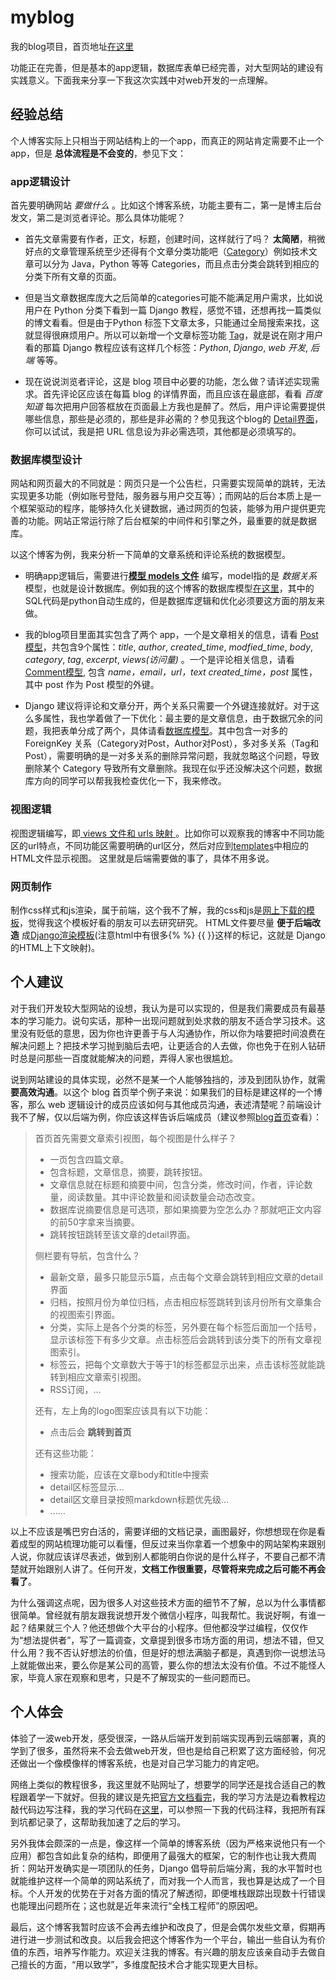 # myblog

我的blog项目，首页地址[在这里](http://39.108.239.113/)

功能正在完善，但是基本的app逻辑，数据库表单已经完善，对大型网站的建设有实践意义。下面我来分享一下我这次实践中对web开发的一点理解。

## 经验总结

个人博客实际上只相当于网站结构上的一个app，而真正的网站肯定需要不止一个app，但是 **总体流程是不会变的**，参见下文：

### app逻辑设计 

首先要明确网站 *要做什么* 。比如这个博客系统，功能主要有二，第一是博主后台发文，第二是浏览者评论。那么具体功能呢？

- 首先文章需要有作者，正文，标题，创建时间，这样就行了吗？ **太简陋**，稍微好点的文章管理系统至少还得有个文章分类功能吧（[Category](https://github.com/fudonglai/myblog/blob/master/blog/models.py)）例如技术文章可以分为 Java，Python 等等 Categories，而且点击分类会跳转到相应的分类下所有文章的页面。

- 但是当文章数据库庞大之后简单的categories可能不能满足用户需求，比如说用户在 Python 分类下看到一篇 Django 教程，感觉不错，还想再找一篇类似的博文看看。但是由于Python 标签下文章太多，只能通过全局搜索来找，这就显得很麻烦用户。所以可以新增一个文章标签功能 [Tag](https://github.com/fudonglai/myblog/blob/master/blog/models.py)，就是说在刚才用户看的那篇 Django 教程应该有这样几个标签：*Python*, *Django*, *web 开发*, *后端* 等等。

- 现在说说浏览者评论，这是 blog 项目中必要的功能，怎么做？请详述实现需求。首先评论区应该在每篇 blog 的详情界面，而且应该在最底部，看看 *百度知道* 每次把用户回答框放在页面最上方我也是醉了。然后，用户评论需要提供哪些信息，那些是必须的，那些是非必需的？参见我这个blog的 [Detail界面](http://39.108.239.113/post/7/)，你可以试试，我是把 URL 信息设为非必需选项，其他都是必须填写的。

### 数据库模型设计

网站和网页最大的不同就是：网页只是一个公告栏，只需要实现简单的跳转，无法实现更多功能（例如账号登陆，服务器与用户交互等）；而网站的后台本质上是一个框架驱动的程序，能够持久化关键数据，通过网页的包装，能够为用户提供更完善的功能。网站正常运行除了后台框架的中间件和引擎之外，最重要的就是数据库。

以这个博客为例，我来分析一下简单的文章系统和评论系统的数据模型。

- 明确app逻辑后，需要进行[**模型 models 文件**](https://github.com/fudonglai/myblog/blob/master/blog/models.py) 编写，model指的是 *数据关系* 模型，也就是设计数据库。例如我的这个博客的数据库模型[在这里](https://github.com/fudonglai/info_sys_python/blob/master/Django_code_comments/db.sqlite3)，其中的SQL代码是python自动生成的，但是数据库逻辑和优化必须要这方面的朋友来做。

- 我的blog项目里面其实包含了两个 app，一个是文章相关的信息，请看 [Post 模型](https://github.com/fudonglai/myblog/blob/master/blog/models.py)，共包含9个属性：*title*, *author*, *created_time*, *modfied_time*, *body*, *category*, *tag*, *excerpt*, *views(访问量)* 。一个是评论相关信息，请看[Comment模型](https://github.com/fudonglai/myblog/blob/master/comments/models.py), 包含 *name，email，url，text created_time，post* 属性，其中 post 作为 Post 模型的外键。

- Django 建议将评论和文章分开，两个关系只需要一个外键连接就好。对于这么多属性，我也学着做了一下优化：最主要的是文章信息，由于数据冗余的问题，我把表单分成了两个，具体请看[数据库模型](https://github.com/fudonglai/info_sys_python/blob/master/Django_code_comments/db.sqlite3)。其中包含一对多的 ForeignKey 关系（Category对Post，Author对Post），多对多关系（Tag和Post），需要明确的是一对多关系的删除异常问题，我就忽略这个问题，导致删除某个 Category 导致所有文章删除。我现在似乎还没解决这个问题，数据库方向的同学可以帮我我检查优化一下，我来修改。

### 视图逻辑

视图逻辑编写，即[ views 文件和 urls 映射 ](https://github.com/fudonglai/myblog/tree/master/blog)。比如你可以观察我的博客中不同功能区的url特点，不同功能区需要明确的url区分，然后对应到[templates](https://github.com/fudonglai/myblog/tree/master/blog/templates)中相应的HTML文件显示视图。
这里就是后端需要做的事了，具体不用多说。
  
### 网页制作

制作css样式和js渲染，属于前端，这个我不了解，我的css和js是[网上下载的模板](https://github.com/zmrenwu/django-blog-tutorial-templates)，觉得我这个模板好看的朋友可以去研究研究。
HTML文件要尽量 **便于后端改造** 成[Django渲染模板](https://github.com/fudonglai/myblog/tree/master/blog/templates)(注意html中有很多{%  %} {{  }}这样的标记，这就是 Django 的HTML上下文映射)。

## 个人建议

对于我们开发较大型网站的设想，我认为是可以实现的，但是我们需要成员有最基本的学习能力。说句实话，那种一出现问题就到处求救的朋友不适合学习技术。这里没有贬低的意思，因为你也许更善于与人沟通协作，所以你为啥要把时间浪费在解决问题上？把技术学习抛到脑后去吧，让更适合的人去做，你也免于在别人钻研时总是问那些一百度就能解决的问题，弄得人家也很尴尬。

说到网站建设的具体实现，必然不是某一个人能够独挡的，涉及到团队协作，就需 **要高效沟通**。以这个 blog 首页举个例子来说：如果我们的目标是建这样的一个博客，那么 web 逻辑设计的成员应该如何与其他成员沟通，表述清楚呢？前端设计我不了解，仅以后端为例，你应该这样告诉后端成员（建议参照[blog首页](http://39.108.239.113/)查看）：
 > 首页首先需要文章索引视图，每个视图是什么样子？
>
> * 一页包含四篇文章。
> * 包含标题，文章信息，摘要，跳转按钮。
> * 文章信息就在标题和摘要中间，包含分类，修改时间，作者，评论数量，阅读数量。其中评论数量和阅读数量会动态改变。
> * 数据库说摘要信息是可选项，那如果摘要为空怎么办？那就吧正文内容的前50字拿来当摘要。
> * 跳转按钮跳转至该文章的detail界面。
>
> 侧栏要有导航，包含什么？
>
> * 最新文章，最多只能显示5篇，点击每个文章会跳转到相应文章的detail界面
> * 归档，按照月份为单位归档，点击相应标签跳转到该月份所有文章集合的视图索引界面。
> * 分类，实际上是各个分类的标签，另外要在每个标签后面加一个括号，显示该标签下有多少文章。点击标签后会跳转到该分类下的所有文章视图索引。
> * 标签云，把每个文章数大于等于1的标签都显示出来，点击该标签就能跳转到相应文章索引视图。
> * RSS订阅，...
>
> 还有，左上角的logo图案应该具有以下功能：
>
> * 点击后会 **跳转到首页**
>
> 还有这些功能：
>
> * 搜索功能，应该在文章body和title中搜索
> * detail区标签显示...
> * detail区文章目录按照markdown标题优先级...
> * ......

以上不应该是嘴巴穷白活的，需要详细的文档记录，画图最好，你想想现在你是看着成型的网站梳理功能可以看懂，但反过来当你拿着一个想象中的网站架构来跟别人说，你就应该详尽表述，做到别人都能明白你说的是什么样子，不要自己都不清楚就开始跟别人讲了。任何开发，**文档工作很重要，尽管将来完成之后可能不再会看了**。

为什么强调这点呢，因为很多人对这些技术方面的细节不了解，总以为什么事情都很简单。曾经就有朋友跟我说想开发个微信小程序，叫我帮忙。我说好啊，有谁一起？结果就三个人？他还想做个大平台的小程序。但他都没学过编程，仅仅作为“想法提供者”，写了一篇调查，文章提到很多市场方面的用词，想法不错，但又什么用？我不否认好想法的价值，但是好的想法满脑子都是，真遇到你一说想法马上就能做出来，要么你是某公司的高管，要么你的想法太没有价值。不过不能怪人家，毕竟人家在观察和思考，只是不了解现实的一些问题而已。

 ## 个人体会
  
  体验了一波web开发，感受很深，一路从后端开发到前端实现再到云端部署，真的学到了很多，虽然将来不会去做web开发，但也是给自己积累了这方面经验，何况还做出一个像模像样的博客系统，也是对自己学习能力的肯定吧。
  
  网络上类似的教程很多，我这里就不贴网址了，想要学的同学还是找合适自己的教程跟着学一下就好。但我的建议是先把[官方文档看完](https://docs.djangoproject.com/zh-hans/2.0/intro/)，我的学习方法是边看教程边敲代码边写注释，我的学习代码在[这里](https://github.com/fudonglai/info_sys_python/tree/master/Django_code_comments)，可以参照一下我的代码注释，我把所有踩到坑都记录了，这帮助我加速了之后的学习。
  
  另外我体会颇深的一点是，像这样一个简单的博客系统（因为严格来说他只有一个应用）都包含如此复杂的结构，即便用了最强大的框架，它的制作也让我大费周折：网站开发确实是一项团队的任务，Django 倡导前后端分离，我的水平暂时也就能维护这样一个简单的网站系统了，而对我一个人而言，我也算是达成了一个目标。个人开发的优势在于对各方面的情况了解透彻，即便堆栈跟踪出现数十行错误也能理出问题所在；这也就是近年来流行“全栈工程师”的原因吧。
  
  最后，这个博客我暂时应该不会再去维护和改良了，但是会偶尔发些文章，假期再进行进一步测试和改良。以后我会把这个博客作为一个平台，输出一些自认为有价值的东西，培养写作能力。欢迎关注我的博客。有兴趣的朋友应该亲自动手去做自己擅长的方面，“用以致学”，多维度配技术合才能实现更大目标。
  
  
